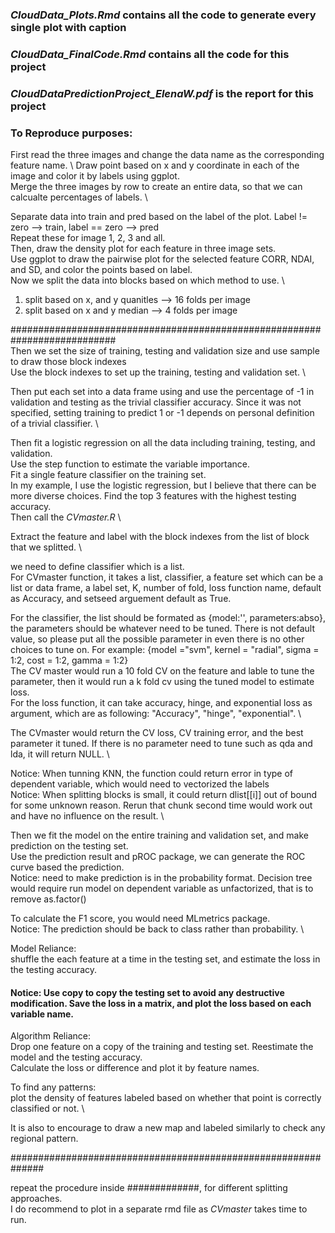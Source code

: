 ### *CloudData_Plots.Rmd* contains all the code to generate every single plot with caption 
### *CloudData_FinalCode.Rmd* contains all the code for this project
### *CloudDataPredictionProject_ElenaW.pdf* is the report for this project

### To Reproduce purposes:

First read the three images and change the data name as the corresponding feature name. \ 
Draw point based on x and y coordinate in each of the image and color it by labels using ggplot. \
Merge the three images by row to create an entire data, so that we can calcualte percentages of labels. \

Separate data into train and pred based on the label of the plot. Label != zero --> train, label == zero --> pred \
Repeat these for image 1, 2, 3 and all. \
Then, draw the density plot for each feature in three image sets. \
Use ggplot to draw the pairwise plot for the selected feature CORR, NDAI, and SD, and color the points based on label. \
Now we split the data into blocks based on which method to use. \
1. split based on x, and y quanitles --> 16 folds per image
2. split based on x and y median  --> 4 folds per image 

########################################################################### \
Then we set the size of training, testing and validation size and use sample to draw those block indexes \
Use the block indexes to set up the training, testing and validation set. \

Then put each set into a data frame using and use the percentage of -1 in validation and testing as the trivial classifier accuracy. Since it was not specified, setting training to predict 1 or -1 depends on personal definition of a trivial classifier. \

Then fit a logistic regression on all the data including training, testing, and validation. \
Use the step function to estimate the variable importance. \
Fit a single feature classifier on the training set. \
In my example, I use the logistic regression, but I believe that there can be more diverse choices. Find the top 3 features with the highest testing accuracy. \
Then call the *CVmaster.R* \ 

Extract the feature and label with the block indexes from the list of block that we splitted. \

we need to define classifier which is a list. \
For CVmaster function, it takes a list, classifier, a feature set which can be a list or data frame, a label set, K, number of fold, loss function name, default as Accuracy, and setseed arguement default as True. 

For the classifier, the list should be formated as {model:'', parameters:abso}, the parameters should be whatever need to be tuned. There is not default value, so please put all the possible parameter in even there is no other choices to tune on. For example: {model ="svm", kernel = "radial", sigma = 1:2, cost = 1:2, gamma = 1:2} \
The CV master would run a 10 fold CV on the feature and lable to tune the parameter, then it would run a k fold cv using the tuned model to estimate loss. \
For the loss function, it can take accuracy, hinge, and exponential loss as argument, which are as following: "Accuracy", "hinge", "exponential". \

The CVmaster would return the CV loss, CV training error, and the best parameter it tuned. If there is no parameter need to tune such as qda and lda, it will return NULL. \

Notice: When tunning KNN, the function could return error in type of dependent variable, which would need to vectorized the labels \
Notice: When splitting blocks is small, it could return dlist[[i]] out of bound for some unknown reason. Rerun that chunk second time would work out and have no influence on the result. \

Then we fit the model on the entire training and validation set, and make prediction on the testing set. \
Use the prediction result and pROC package, we can generate the ROC curve based the prediction. \
Notice: need to make prediction is in the probability format. Decision tree would require run model on dependent variable as unfactorized, that is to remove as.factor()

To calculate the F1 score, you would need MLmetrics package. \
Notice: The prediction should be back to class rather than probability. \

Model Reliance: \
shuffle the each feature at a time in the testing set, and estimate the loss in the testing accuracy. 
#### Notice: Use copy to copy the testing set to avoid any destructive modification. Save the loss in a matrix, and plot the loss based on each variable name. 

Algorithm Reliance: \
Drop one feature on a copy of the training and testing set. Reestimate the model and the testing accuracy. \
Calculate the loss or difference and plot it by feature names. 

To find any patterns: \
plot the density of features labeled based on whether that point is correctly classified or not. \

It is also to encourage to draw a new map and labeled similarly to check any regional pattern. 

############################################################## 

repeat the procedure inside #############, for different splitting approaches. \
I do recommend to plot in a separate rmd file as *CVmaster* takes time to run. 
